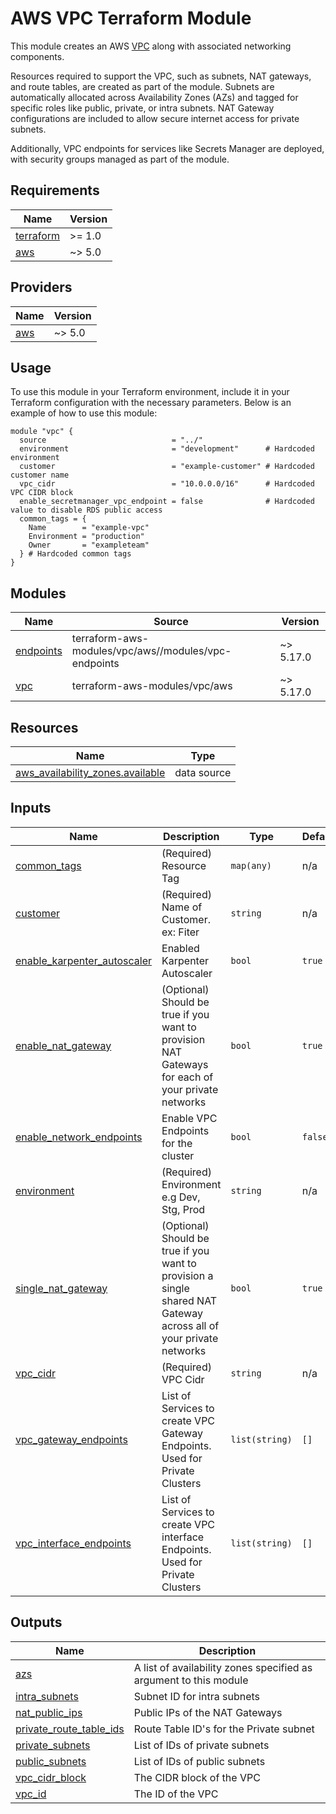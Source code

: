 <!-- DO NOT UPDATE: Document auto-generated! -->
# AWS VPC Terraform Module

This module creates an AWS [VPC](https://aws.amazon.com/vpc/) along with associated networking components.

Resources required to support the VPC, such as subnets, NAT gateways, and route tables, are created as part of the module.
Subnets are automatically allocated across Availability Zones (AZs) and tagged for specific roles like public, private, or intra subnets.
NAT Gateway configurations are included to allow secure internet access for private subnets.

Additionally, VPC endpoints for services like Secrets Manager are deployed, with security groups managed as part of the module.

## Requirements

| Name | Version |
|------|---------|
| <a name="requirement_terraform"></a> [terraform](#requirement\_terraform) | >= 1.0 |
| <a name="requirement_aws"></a> [aws](#requirement\_aws) | ~> 5.0 |

## Providers

| Name | Version |
|------|---------|
| <a name="provider_aws"></a> [aws](#provider\_aws) | ~> 5.0 |

## Usage
To use this module in your Terraform environment, include it in your Terraform configuration with the necessary parameters. Below is an example of how to use this module:

```hcl
module "vpc" {
  source                            = "../"
  environment                       = "development"      # Hardcoded environment
  customer                          = "example-customer" # Hardcoded customer name
  vpc_cidr                          = "10.0.0.0/16"      # Hardcoded VPC CIDR block
  enable_secretmanager_vpc_endpoint = false              # Hardcoded value to disable RDS public access
  common_tags = {
    Name        = "example-vpc"
    Environment = "production"
    Owner       = "exampleteam"
  } # Hardcoded common tags
}
```

## Modules

| Name | Source | Version |
|------|--------|---------|
| <a name="module_endpoints"></a> [endpoints](#module\_endpoints) | terraform-aws-modules/vpc/aws//modules/vpc-endpoints | ~> 5.17.0 |
| <a name="module_vpc"></a> [vpc](#module\_vpc) | terraform-aws-modules/vpc/aws | ~> 5.17.0 |

## Resources

| Name | Type |
|------|------|
| [aws_availability_zones.available](https://registry.terraform.io/providers/hashicorp/aws/latest/docs/data-sources/availability_zones) | data source |

## Inputs

| Name | Description | Type | Default | Required |
|------|-------------|------|---------|:--------:|
| <a name="input_common_tags"></a> [common\_tags](#input\_common\_tags) | (Required) Resource Tag | `map(any)` | n/a | yes |
| <a name="input_customer"></a> [customer](#input\_customer) | (Required) Name of Customer. ex: Fiter | `string` | n/a | yes |
| <a name="input_enable_karpenter_autoscaler"></a> [enable\_karpenter\_autoscaler](#input\_enable\_karpenter\_autoscaler) | Enabled Karpenter Autoscaler | `bool` | `true` | no |
| <a name="input_enable_nat_gateway"></a> [enable\_nat\_gateway](#input\_enable\_nat\_gateway) | (Optional) Should be true if you want to provision NAT Gateways for each of your private networks | `bool` | `true` | no |
| <a name="input_enable_network_endpoints"></a> [enable\_network\_endpoints](#input\_enable\_network\_endpoints) | Enable VPC Endpoints for the cluster | `bool` | `false` | no |
| <a name="input_environment"></a> [environment](#input\_environment) | (Required) Environment e.g Dev, Stg, Prod | `string` | n/a | yes |
| <a name="input_single_nat_gateway"></a> [single\_nat\_gateway](#input\_single\_nat\_gateway) | (Optional) Should be true if you want to provision a single shared NAT Gateway across all of your private networks | `bool` | `true` | no |
| <a name="input_vpc_cidr"></a> [vpc\_cidr](#input\_vpc\_cidr) | (Required) VPC Cidr | `string` | n/a | yes |
| <a name="input_vpc_gateway_endpoints"></a> [vpc\_gateway\_endpoints](#input\_vpc\_gateway\_endpoints) | List of Services to create VPC Gateway Endpoints. Used for Private Clusters | `list(string)` | `[]` | no |
| <a name="input_vpc_interface_endpoints"></a> [vpc\_interface\_endpoints](#input\_vpc\_interface\_endpoints) | List of Services to create VPC interface Endpoints. Used for Private Clusters | `list(string)` | `[]` | no |

## Outputs

| Name | Description |
|------|-------------|
| <a name="output_azs"></a> [azs](#output\_azs) | A list of availability zones specified as argument to this module |
| <a name="output_intra_subnets"></a> [intra\_subnets](#output\_intra\_subnets) | Subnet ID for intra subnets |
| <a name="output_nat_public_ips"></a> [nat\_public\_ips](#output\_nat\_public\_ips) | Public IPs of the NAT Gateways |
| <a name="output_private_route_table_ids"></a> [private\_route\_table\_ids](#output\_private\_route\_table\_ids) | Route Table ID's for the Private subnet |
| <a name="output_private_subnets"></a> [private\_subnets](#output\_private\_subnets) | List of IDs of private subnets |
| <a name="output_public_subnets"></a> [public\_subnets](#output\_public\_subnets) | List of IDs of public subnets |
| <a name="output_vpc_cidr_block"></a> [vpc\_cidr\_block](#output\_vpc\_cidr\_block) | The CIDR block of the VPC |
| <a name="output_vpc_id"></a> [vpc\_id](#output\_vpc\_id) | The ID of the VPC |
<!-- End of Document -->